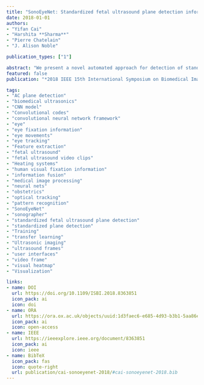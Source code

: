 ```yaml
---
title: "SonoEyeNet: Standardized fetal ultrasound plane detection informed by eye tracking"
date: 2018-01-01
authors:
- "Yifan Cai"
- "Harshita **Sharma**"
- "Pierre Chatelain"
- "J. Alison Noble"

publication_types: ["1"]

abstract: "We present a novel automated approach for detection of standardized abdominal circumference (AC) planes in fetal ultrasound built in a convolutional neural network (CNN) framework, called SonoEyeNet, that utilizes eye movement data of a sonographer in automatic interpretation. Eye movement data was collected from experienced sonographers as they identified an AC plane in fetal ultrasound video clips. A visual heatmap was generated from the eye movements for each video frame. A CNN model was built using ultrasound frames and their corresponding visual heatmaps. Different methods of processing visual heatmaps and their fusion with image feature maps were investigated. We show that with the assistance of human visual fixation information, the precision, recall and F1-score of AC plane detection was increased to 96.5%, 99.0% and 97.8% respectively, compared to 73.6%, 74.1% and 73.8% without using eye fixation information."
featured: false
publication: "*2018 IEEE 15th International Symposium on Biomedical Imaging (ISBI 2018)*"

tags:
- "AC plane detection"
- "biomedical ultrasonics"
- "CNN model"
- "Convolutional codes"
- "convolutional neural network framework"
- "eye"
- "eye fixation information"
- "eye movements"
- "eye tracking"
- "Feature extraction"
- "fetal ultrasound"
- "fetal ultrasound video clips"
- "Heating systems"
- "human visual fixation information"
- "information fusion"
- "medical image processing"
- "neural nets"
- "obstetrics"
- "optical tracking"
- "pattern recognition"
- "SonoEyeNet"
- "sonographer"
- "standardized fetal ultrasound plane detection"
- "standardized plane detection"
- "Training"
- "transfer learning"
- "Ultrasonic imaging"
- "ultrasound frames"
- "user interfaces"
- "video frame"
- "visual heatmap"
- "Visualization"

links:
- name: DOI
  url: https://doi.org/10.1109/ISBI.2018.8363851
  icon_pack: ai
  icon: doi
- name: ORA
  url: https://ora.ox.ac.uk/objects/uuid:1d3faec6-e685-4d93-b3b1-5aa86e6d5d63
  icon_pack: ai
  icon: open-access
- name: IEEE
  url: https://ieeexplore.ieee.org/document/8363851
  icon_pack: ai
  icon: ieee
- name: BibTeX
  icon_pack: fas
  icon: quote-right
  url: publication/cai-sonoeyenet-2018/#cai-sonoeyenet-2018.bib
---
```

